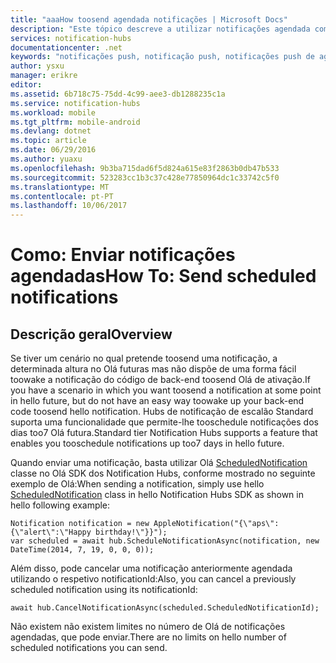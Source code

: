 ```yaml
---
title: "aaaHow toosend agendada notificações | Microsoft Docs"
description: "Este tópico descreve a utilizar notificações agendada com Notification Hubs do Azure."
services: notification-hubs
documentationcenter: .net
keywords: "notificações push, notificação push, notificações push de agendamento"
author: ysxu
manager: erikre
editor: 
ms.assetid: 6b718c75-75dd-4c99-aee3-db1288235c1a
ms.service: notification-hubs
ms.workload: mobile
ms.tgt_pltfrm: mobile-android
ms.devlang: dotnet
ms.topic: article
ms.date: 06/29/2016
ms.author: yuaxu
ms.openlocfilehash: 9b3ba715dad6f5d824a615e83f2863b0db47b533
ms.sourcegitcommit: 523283cc1b3c37c428e77850964dc1c33742c5f0
ms.translationtype: MT
ms.contentlocale: pt-PT
ms.lasthandoff: 10/06/2017
---
```

# <a name="how-to-send-scheduled-notifications"></a><span data-ttu-id="05aad-104">Como: Enviar notificações agendadas</span><span class="sxs-lookup"><span data-stu-id="05aad-104">How To: Send scheduled notifications</span></span>
## <a name="overview"></a><span data-ttu-id="05aad-105">Descrição geral</span><span class="sxs-lookup"><span data-stu-id="05aad-105">Overview</span></span>
<span data-ttu-id="05aad-106">Se tiver um cenário no qual pretende toosend uma notificação, a determinada altura no Olá futuras mas não dispõe de uma forma fácil toowake a notificação do código de back-end toosend Olá de ativação.</span><span class="sxs-lookup"><span data-stu-id="05aad-106">If you have a scenario in which you want toosend a notification at some point in hello future, but do not have an easy way toowake up your back-end code toosend hello notification.</span></span> <span data-ttu-id="05aad-107">Hubs de notificação de escalão Standard suporta uma funcionalidade que permite-lhe tooschedule notificações dos dias too7 Olá futura.</span><span class="sxs-lookup"><span data-stu-id="05aad-107">Standard tier Notification Hubs supports a feature that enables you tooschedule notifications up too7 days in hello future.</span></span>

<span data-ttu-id="05aad-108">Quando enviar uma notificação, basta utilizar Olá [ScheduledNotification](https://msdn.microsoft.com/library/microsoft.azure.notificationhubs.schedulednotification.aspx) classe no Olá SDK dos Notification Hubs, conforme mostrado no seguinte exemplo de Olá:</span><span class="sxs-lookup"><span data-stu-id="05aad-108">When sending a notification, simply use hello [ScheduledNotification](https://msdn.microsoft.com/library/microsoft.azure.notificationhubs.schedulednotification.aspx) class in hello Notification Hubs SDK as shown in hello following example:</span></span>

    Notification notification = new AppleNotification("{\"aps\":{\"alert\":\"Happy birthday!\"}}");
    var scheduled = await hub.ScheduleNotificationAsync(notification, new DateTime(2014, 7, 19, 0, 0, 0));

<span data-ttu-id="05aad-109">Além disso, pode cancelar uma notificação anteriormente agendada utilizando o respetivo notificationId:</span><span class="sxs-lookup"><span data-stu-id="05aad-109">Also, you can cancel a previously scheduled notification using its notificationId:</span></span>

    await hub.CancelNotificationAsync(scheduled.ScheduledNotificationId);

<span data-ttu-id="05aad-110">Não existem não existem limites no número de Olá de notificações agendadas, que pode enviar.</span><span class="sxs-lookup"><span data-stu-id="05aad-110">There are no limits on hello number of scheduled notifications you can send.</span></span>

